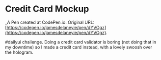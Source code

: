 # Credit Card Mockup
 _A Pen created at CodePen.io. Original URL: [https://codepen.io/jamesdelaneyie/pen/dYVOgz](https://codepen.io/jamesdelaneyie/pen/dYVOgz).

 #dailyui challenge. Doing a credit card validator is boring (not doing that in my downtime) so I made a credit card instead, with a lovely swoosh over the hologram. 